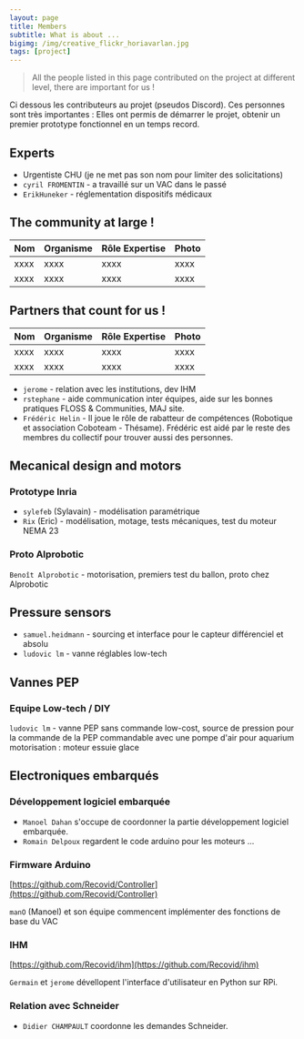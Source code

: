 ```yaml
---
layout: page
title: Members
subtitle: What is about ...
bigimg: /img/creative_flickr_horiavarlan.jpg
tags: [project]
---
```


> All the people listed in this page contributed on the project at different level, there are important for us !

Ci dessous les contributeurs au projet (pseudos Discord).
Ces personnes sont très importantes : Elles ont permis de démarrer le projet, obtenir un premier prototype fonctionnel en un temps record.

## Experts

* Urgentiste CHU (je ne met pas son nom pour limiter des solicitations)
* ``cyril FROMENTIN`` - a travaillé sur un VAC dans le passé
* ``ErikHuneker`` - réglementation dispositifs médicaux


## The community at large !

| Nom | Organisme | Rôle  Expertise | Photo |
| :------ |:--- | :--- |:--- |
| xxxx  | xxxx  | xxxx  | xxxx  |
| xxxx  | xxxx  | xxxx  | xxxx  |


## Partners that count for us !

| Nom | Organisme | Rôle  Expertise | Photo |
| :------ |:--- | :--- |:--- |
| xxxx  | xxxx  | xxxx  | xxxx  |
| xxxx  | xxxx  | xxxx  | xxxx  |




* ``jerome`` - relation avec les institutions, dev IHM
* ``rstephane`` - aide communication inter équipes, aide sur les bonnes pratiques FLOSS & Communities, MAJ site.
* ``Frédéric Helin`` - Il joue le rôle de rabatteur de compétences (Robotique et association Coboteam - Thésame). Frédéric est aidé par le reste des membres du collectif pour trouver aussi des personnes.

## Mecanical design and motors

### Prototype Inria
* ``sylefeb`` (Sylavain) - modélisation paramétrique
* ``Rix`` (Eric) - modélisation, motage, tests mécaniques, test du moteur NEMA 23

### Proto Alprobotic
``Benoît Alprobotic`` - motorisation, premiers test du ballon, proto chez Alprobotic

## Pressure sensors

* ``samuel.heidmann`` - sourcing et interface pour le capteur différenciel et absolu
* ``ludovic lm`` - vanne réglables low-tech

## Vannes PEP

### Equipe Low-tech / DIY
``ludovic lm`` - vanne PEP sans commande low-cost, source de pression pour la commande de la PEP commandable avec une pompe d'air pour aquarium
motorisation : moteur essuie glace

## Electroniques embarqués

### Développement logiciel embarquée

* ``Manoel Dahan`` s'occupe de coordonner la partie développement logiciel embarquée.
* ``Romain Delpoux`` regardent le code arduino pour les moteurs ...

### Firmware Arduino
[https://github.com/Recovid/Controller](https://github.com/Recovid/Controller)

``manO`` (Manoel) et son équipe commencent implémenter des fonctions de base du VAC

### IHM
[https://github.com/Recovid/ihm](https://github.com/Recovid/ihm)

``Germain`` et ``jerome`` dévellopent l'interface d'utilisateur en Python sur RPi.

### Relation avec Schneider

* ``Didier CHAMPAULT`` coordonne les demandes Schneider.
